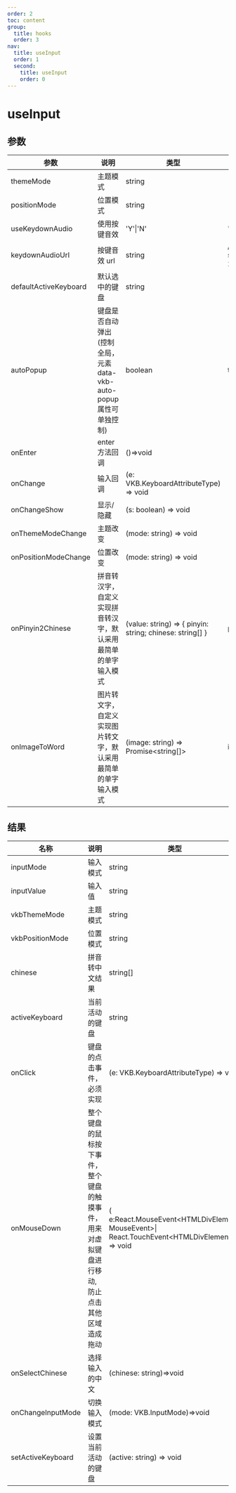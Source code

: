 ```yaml
---
order: 2
toc: content
group:
  title: hooks
  order: 3
nav:
  title: useInput
  order: 1
  second:
    title: useInput
    order: 0
---
```


# useInput

## 参数

| 参数                  | 说明                                                                | 类型                                                     | 默认值                              |
| --------------------- | ------------------------------------------------------------------- | -------------------------------------------------------- | ----------------------------------- |
| themeMode             | 主题模式                                                            | string                                                   | -                                   |
| positionMode          | 位置模式                                                            | string                                                   | -                                   |
| useKeydownAudio       | 使用按键音效                                                        | 'Y'\|'N'                                                 | 'Y'                                 |
| keydownAudioUrl       | 按键音效 url                                                        | string                                                   | \/audio\/typing-sound-02-229861.mp3 |
| defaultActiveKeyboard | 默认选中的键盘                                                      | string                                                   | -                                   |
| autoPopup             | 键盘是否自动弹出(控制全局，元素 data-vkb-auto-popup 属性可单独控制) | boolean                                                  | true                                |
| onEnter               | enter 方法回调                                                      | ()=>void                                                 | -                                   |
| onChange              | 输入回调                                                            | (e: VKB.KeyboardAttributeType) => void                   | -                                   |
| onChangeShow          | 显示/隐藏                                                           | (s: boolean) => void                                     | -                                   |
| onThemeModeChange     | 主题改变                                                            | (mode: string) => void                                   | -                                   |
| onPositionModeChange  | 位置改变                                                            | (mode: string) => void                                   | -                                   |
| onPinyin2Chinese      | 拼音转汉字，自定义实现拼音转汉字，默认采用最简单的单字输入模式      | (value: string) => { pinyin: string; chinese: string[] } | pinyin2ChineseV1                    |
| onImageToWord         | 图片转文字，自定义实现图片转文字，默认采用最简单的单字输入模式      | (image: string) => Promise<string[]>                     | imageToWordV1                       |

## 结果

| 名称              | 说明                                                                                        | 类型                                                                                             |
| ----------------- | ------------------------------------------------------------------------------------------- | ------------------------------------------------------------------------------------------------ |
| inputMode         | 输入模式                                                                                    | string                                                                                           |
| inputValue        | 输入值                                                                                      | string                                                                                           |
| vkbThemeMode      | 主题模式                                                                                    | string                                                                                           |
| vkbPositionMode   | 位置模式                                                                                    | string                                                                                           |
| chinese           | 拼音转中文结果                                                                              | string[]                                                                                         |
| activeKeyboard    | 当前活动的键盘                                                                              | string                                                                                           |
| onClick           | 键盘的点击事件，必须实现                                                                    | (e: VKB.KeyboardAttributeType) => void                                                           |
| onMouseDown       | 整个键盘的鼠标按下事件，整个键盘的触摸事件，用来对虚拟键盘进行移动,防止点击其他区域造成拖动 | ( e:React.MouseEvent\<HTMLDivElement, MouseEvent\>\| React.TouchEvent\<HTMLDivElement\>) => void |
| onSelectChinese   | 选择输入的中文                                                                              | (chinese: string)=>void                                                                          |
| onChangeInputMode | 切换输入模式                                                                                | (mode: VKB.InputMode)=>void                                                                      |
| setActiveKeyboard | 设置当前活动的键盘                                                                          | (active: string) => void                                                                         |
